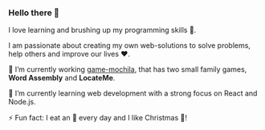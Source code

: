 ### Hello there 👋

I love learning and brushing up my programming skills 💪. 

I am passionate about creating my own web-solutions to solve problems, help others and improve our lives :heart:.

🔭 I’m currently working [game-mochila](https://graziosog.github.io/game-mochila/), that has two small family games, **Word Assembly** and **LocateMe**. 

🌱 I’m currently learning web development with a strong focus on React and Node.js. 

⚡ Fun fact: I eat an :apple: every day and I like Christmas :christmas_tree:! 

<!--
- 🔭 I’m currently working on ...
- 🌱 I’m currently learning ...
- 👯 I’m looking to collaborate on ...
- 🤔 I’m looking for help with ...
- 💬 Ask me about ...
- 📫 How to reach me: ...
- 😄 Pronouns: ...
-->
